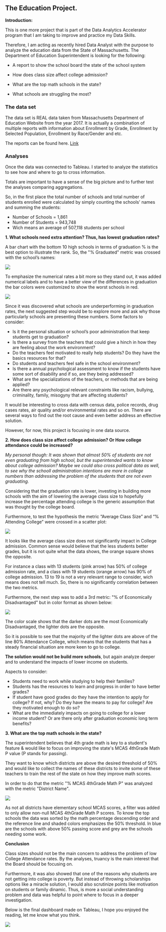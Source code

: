 ## The Education Project.

**Introduction:** 


This is one more project that is part of the Data Analytics Accelerator program that I am taking to improve and practice my Data Skills. 


Therefore, I am acting as recently hired Data Analyst with the purpose to analyze the education data from the State of Massachusetts. The Department of Education Superintendent is looking for the following:


- A report to show the school board the state of the school system 

- How does class size affect college admission?

- What are the top math schools in the state?

- What schools are struggling the most?



###  The data set


The data set is REAL data taken from Massachusetts Department of Education Website from the year 2017. It is actually a combination of multiple reports with information about  Enrollment by Grade, Enrollment by Selected Population, Enrollment by Race/Gender and etc. 


The reports can be found here. [Link](https://profiles.doe.mass.edu/statereport/)


###  Analyses


Once the data was connected to Tableau. I started to analyze the statistics to see how and where to go to cross information. 


Totals are important to have a sense of the big picture and to further test the analyses comparing aggregations. 


So, in the first place the total number of schools and total number of students enrolled were calculated by simply counting the schools' names and summing the students:


- Number of Schools = 1,861
- Number of Students = 943,748
- Wich means an average of  507,118 students per school
  

**1. What schools need extra attention? Thus, has lowest graduation rates?**


   A bar chart with the bottom 10 high schools in terms of graduation % is the best option to illustrate the rank. So, the "% Graduated" metric was crossed with the school’s names:


<img src="images/LowGrad_1.jpg?raw=true"/> 


To emphasize the numerical rates a bit more so they stand out, it was added numerical labels and to have a better view of the differences in graduation the bar colors were customized to show the worst schools in red.


<img src="images/LowGrad_2.jpg?raw=true"/>


Since it was discovered what schools are underperforming in graduation rates, the next suggested step would be to explore more and ask why those particularly schools are presenting these numbers. Some factors to consider:


- Is it the personal situation or school’s poor administration that keep students get to graduation? 
- Is there a survey from the teachers that could give a hinch in how they are feeling about the work environment?
- Do the teachers feel motivated to really help students? Do they have the basics resources for that?
- Do students and teachers feel safe in the school environment?
- Is there a annual psychological assessment to know if the students have some sort of disability and if so, are they being addressed?
- What are the specializations of the teachers, or methods that are being applied?
- Are there any psychological relevant constraints like racism, bullying, criminality, family, misogyny that are affecting students?


It would be interesting to cross data with census data, police records, drug cases rates, air quality and/or environmental rates and so on. There are several ways to find out the root cause and even better address an effective solution. 

However, for now, this project is focusing in one data source.


**2. How does class size affect college admission? Or How college attendance could be increased?**


_My personal though: It was shown that almost 50% of students are not even graduating from high school, but the superintended wants to know about college admission?
Maybe we could also cross political data as well, to see why the schooll administration intentions are more in college numbers than addressing the problem of the students that are not even graduating._



Considering that the graduation rate is lower, investing in building more schools with the aim of lowering the average class size to hopefully increase the percentage attending college is the generic assumption that was thought by the college board. 


Furthermore, to test the hypothesis  the metric “Average Class Size” and “% Attending College” were crossed in a scatter plot:



<img src="images/CollegevsClassSize_1.jpg?raw=true"/>


It looks like the average class size does not significantly impact in College admission. Common sense would believe that the less students better grades, but it is not quite what the data shows, the orange square shows the opposite. 


For instance a class with 13 students (pink arrow) has 50% of college admission rate, and a class with 19 students (orange arrow) has 90% of college admission. 13 to 19 is not a very relevant range to consider, wich means does not tell much. So, there is no significantly correlation between the two metrics.


Furthermore, the next step was to add a 3rd metric: "% of Economically Disadvantaged" but in color format as shown below: 


<img src="images/CollegevsClassSize_2.jpg?raw=true"/>



The color scale shows that the darker dots are the most Economically Disadvantaged, the lighter dots are the opposite. 


So it is possible to see that the majority of the lighter dots are above of the line 80% Attendance College, which means that the students that has a steady financial situation are more keen to go to college.

**The solution would not be build more schools**, but again analyze deeper and to understand the impacts of lower income on students. 

Aspects to consider:

- Students need to work while studying to help their families?
- Students has the resources to learn and progress in order to have better grades?
- If student have good grades do they have the intention to apply for college? If not, why? Do they have the means to pay for college? Are they motivated enough to do so?
- What are the immediately impacts on going to college for a lower income student? Or are there only after graduation economic long term benefits?
  

**3. What are the top math schools in the state?**


The superintendent believes that 4th grade math is key to a student's feature & would like to focus on improving the state's MCAS 4thGrade Math P value (P stands for passing). 

They want to know which districts are above the desired threshold of 50% and would like to collect the names of these districts to invite some of these teachers to train the rest of the state on how they improve math scores. 


In order to do that the metric "% MCAS 4thGrade Math P" was analyzed with the metric "District Name". 


<img src="images/4thGradeMath.jpg?raw=true"/>


As not all districts have elementary school MCAS scores, a filter was added to only allow non-null MCAS 4thGrade Math P scores. To know the top schools the data was sorted by the math percentage descending order and the reference line and shaded colors emphasizes the 50% threshold. In blue are the schools with above 50% passing score and grey are the schools needing some work.


**Conclusion**

Class sizes should not be the main concern to address the problem of low College Attendance rates. By the analyses, truancy is the main interest that the Board should be focusing on.

Furthermore, it was also showed that one of the reasons why students are not getting into college is poverty. But instead of throwing scholarships options like a miracle solution, I would also scrutinize points like motivation on students or family dinamic. Thus, is more a social understanding problem and data was helpful to point where to focus in a deeper investigation.

Below is the final dashboard made on Tableau, I hope you enjoyed the reading, let me know what you think.  


<img src="images/Final Dashboard.jpg?raw=true"/>




